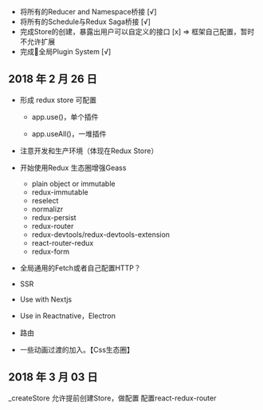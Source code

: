 - 将所有的Reducer and Namespace桥接 [√]
- 将所有的Schedule与Redux Saga桥接 [√]
- 完成Store的创建，暴露出用户可以自定义的接口 [x] => 框架自己配置，暂时不允许扩展
- 完成全局Plugin System [√]

## 2018 年 2 月 26 日

- 形成 redux store 可配置

  - app.use()，单个插件

  - app.useAll()，一堆插件


- 注意开发和生产环境（体现在Redux Store）
- 开始使用Redux 生态圈增强Geass
  - plain object or immutable
  - redux-immutable
  - reselect
  - normalizr
  - redux-persist
  - redux-router
  - redux-devtools/redux-devtools-extension
  - react-router-redux
  - redux-form
- 全局通用的Fetch或者自己配置HTTP？
- SSR
- Use with Nextjs
- Use in Reactnative，Electron
- 路由
- 一些动画过渡的加入。【Css生态圈】

## 2018 年 3 月 03 日

_createStore 允许提前创建Store，做配置
 配置react-redux-router
